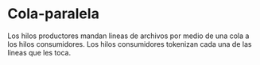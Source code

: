 # Cola-paralela
Los hilos productores mandan lineas de archivos por medio de una cola a los hilos consumidores. Los hilos consumidores tokenizan cada 
una de las lineas que les toca.
